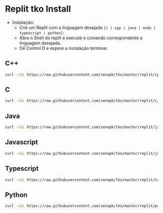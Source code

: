 # Replit tko Install

- Instalação:
  - Crie um Replit com a linguagem desejada `[c | cpp | java | node | typescript | python]`:
  - Abra o Shell do replit e execute o comando correspondente a linguagem desejada.
  - Dê Control D e espere a instalação terminar.

## C++

```bash
curl -sSL https://raw.githubusercontent.com/senapk/tko/master/replit/cpp/update.sh | bash
```

## C

```bash
curl -sSL https://raw.githubusercontent.com/senapk/tko/master/replit/c/update.sh | bash
```

## Java

```bash
curl -sSL https://raw.githubusercontent.com/senapk/tko/master/replit/java/update.sh | bash
```

## Javascript

```bash
curl -sSL https://raw.githubusercontent.com/senapk/tko/master/replit/js/update.sh | bash
```

## Typescript

```bash
curl -sSL https://raw.githubusercontent.com/senapk/tko/master/replit/ts/update.sh | bash
```

## Python

```bash
curl -sSL https://raw.githubusercontent.com/senapk/tko/master/replit/py/update.sh | bash
```
